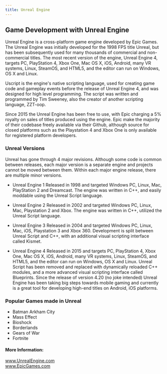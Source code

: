 ```yaml
---
title: Unreal Engine
---
```


## Game Development with Unreal Engine

Unreal Engine is a cross-platform game engine developed by Epic Games. The Unreal Engine was initially developed for the 1998 FPS title Unreal, but has been subsequently used for many thousands of commercial and non-commercial titles. The most recent version of the engine, Unreal Engine 4, targets PC, PlayStation 4, Xbox One, Mac OS X, iOS, Android, many VR systems, Linux, SteamOS, and HTML5, and the editor can run on Windows, OS X and Linux.

Uscript is the engine's native scripting language, used for creating game code and gameplay events before the release of Unreal Engine 4, and was designed for high level programming.  The script was written and programmed by Tim Sweeney, also the creator of another scripting language, ZZT-oop.

Since 2015 the Unreal Engine has been free to use, with Epic charging a 5% royalty on sales of titles produced using the engine. Epic make the majority of their codebase freely available via their Github, although source for closed platforms such as the Playstation 4 and Xbox One is only available for registered platform developers.

### Unreal Versions
Unreal has gone through 4 major revisions. Although some code is common between releases, each major version is a separate engine and projects cannot be moved between them. Within each major engine release, there are multiple minor versions.

  * Unreal Engine 1
  Released in 1998 and targeted Windows PC, Linux, Mac, PlayStation 2 and Dreamcast. The engine was written in C++, and easily moddable using the Unreal Script language.

  * Unreal Engine 2
  Released in 2002 and targeted Windows PC, Linux, Mac, Playstation 2 and Xbox. The engine was written in C++, utilized the Unreal Script language.

  * Unreal Engine 3
  Released in 2004 and targeted Windows PC, Linux, Mac, iOS, Playstation 3 and Xbox 360.  Development is split between Unreal Script and C++, with an additional visual scripting interface called Kismet.

  * Unreal Engine 4
  Released in 2015 and targets PC, PlayStation 4, Xbox One, Mac OS X, iOS, Android, many VR systems, Linux, SteamOS, and HTML5, and the editor can run on Windows, OS X and Linux. Unreal Script has been removed and replaced with dynamically reloaded C++ modules, and a more advanced visual scripting interface called Blueprints. Since the release of version 4.20 (no joke intended) Unreal Engine has been taking big steps towards mobile gaming and currently is a great tool for developing high-end titles on Android, iOS platforms.
  
### Popular Games made in Unreal
- Batman Arkham City
- Mass Effect
- Bioshock
- Borderlands
- Gears of War
- Fortnite

#### More Information:

<a href='https://www.unrealengine.com/' target='_blank' rel='nofollow'>www.UnrealEngine.com</a>  
<a href='https://github.com/EpicGames' target='_blank' rel='nofollow'>www.EpicGames.com</a>
